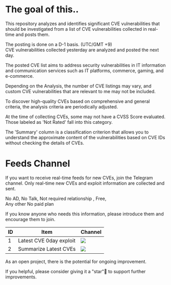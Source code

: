 # The goal of this..
This repository analyzes and identifies significant CVE vulnerabilities that should be investigated from a list of CVE vulnerabilities collected in real-time and posts them.

The posting is done on a D-1 basis. (UTC/GMT +9) <br>
CVE vulnerabilities collected yesterday are analyzed and posted the next day.

The posted CVE list aims to address security vulnerabilities in IT information and communication services such as IT platforms, commerce, gaming, and e-commerce.

Depending on the Analysis, the number of CVE listings may vary, and custom CVE vulnerabilities that are relevant to me may not be included.

To discover high-quality CVEs based on comprehensive and general criteria, the analysis criteria are periodically adjusted.

At the time of collecting CVEs, some may not have a CVSS Score evaluated.
Those labeled as 'Not Rated' fall into this category.

The 'Summary' column is a classification criterion that allows you to understand the approximate content of the vulnerabilities based on CVE IDs without checking the details of CVEs.

# Feeds Channel
If you want to receive real-time feeds for new CVEs, join the Telegram channel. 
Only real-time new CVEs and exploit information are collected and sent. 

<p>No AD, No Talk, Not required relationship , Free, <br>
Any other No paid plan </p>

<p> If you know anyone who needs this information, please introduce them and encourage them to join. <br>

ID | Item | Channel
----- | ----- | ----- 
1 | Latest CVE 0day exploit | <a href="https://t.me/+uFZPB44S23o3ZmI1"> <img src="https://img.shields.io/badge/Telegram-26A5E4.svg?style=for-the-badge&logo=Telegram&logoColor=white"> </a>
2 | Summarize Latest CVEs   | <a href="https://t.me/FLfFW5Nq4g80ZmY1"> <img src="https://img.shields.io/badge/Telegram-26A5E4.svg?style=for-the-badge&logo=Telegram&logoColor=white"> </a>


As an open project, there is the potential for ongoing improvement.</p>
If you helpful, please consider giving it a "star"🌟 to support further improvements.
